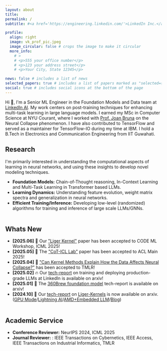 ```yaml
---
layout: about
title:
permalink: /
subtitle: #<a href='https://engineering.linkedin.com/'>LinkedIn Inc.</a>

profile:
  align: right
  image: vk_prof_pic.jpeg
  image_circular: false # crops the image to make it circular
  more_info: 
    # >
    # <p>555 your office number</p>
    # <p>123 your address street</p>
    # <p>Your City, State 12345</p>

news: false # includes a list of news
selected_papers: true # includes a list of papers marked as "selected={true}"
social: true # includes social icons at the bottom of the page
---
```


Hi :wave:, I'm a Senior ML Engineer in the Foundation Models and Data team at <a href='https://www.linkedin.com/blog/engineering/artificial-intelligence'>LinkedIn AI</a>. My work centers on post-training techniques for enhancing multi-task learning in large language models. I earned my MSc in Computer Science at NYU Courant, where I worked with [Prof. Joan Bruna](https://cims.nyu.edu/~bruna/) on the Neural Collapse phenomenon. I have also contributed to TensorFlow and served as a maintainer for TensorFlow-IO during my time at IBM. I hold a B.Tech in Electronics and Communication Engineering from IIT Guwahati.

## Research
I'm primarily interested in understanding the computational aspects of learning in neural networks, and using these insights to develop novel modeling techniques.

- **Foundation Models:** Chain-of-Thought reasoning, In-Context Learning and Multi-Task Learning in Transformer based LLMs.
- **Learning Dynamics:** Understanding feature evolution, weight matrix spectra and generalization in neural networks.
- **Efficient Training/Inference:** Developing low-level (randomized) algorithms for training and inference of large scale LLMs/GNNs.
<br/><br/>

## Whats New

- **[2025.06]** :tiger: Our ["Liger Kernel"](https://arxiv.org/abs/2410.10989) paper has been accepted to CODE ML Workshop, ICML 2025!
- **[2025.05]** :tada: The ["CoT-ICL Lab"](https://arxiv.org/abs/2502.15132) paper has been accepted to ACL Main 2025!
- **[2025.04]** :thinking: ["Can Kernel Methods Explain How the Data Affects Neural Collapse?"](https://openreview.net/forum?id=MbF1gYfIlY) has been accepted to TMLR!
- **[2025.02]** :fire: Our [tech-report](https://arxiv.org/abs/2502.14305) on training and deploying production-grade LLMs at LinkedIn is available on arxiv!
- **[2025.01]** :rocket: The [360Brew foundation model](https://arxiv.org/pdf/2501.16450v1) tech-report is available on arxiv!
- **[2024.10]** :robot: Our [tech-report](https://arxiv.org/abs/2502.14305) on [Liger-Kernels](https://github.com/linkedin/Liger-Kernel) is now  available on arxiv. ([GPU Mode](https://www.youtube.com/watch?v=gWble4FreV4)/[Lightning AI](https://www.youtube.com/watch?v=3H_aw6o-d9c)/[AMD+Embedded LLM](https://embeddedllm.com/blog/cuda-to-rocm-portability-case-study-liger-kernel)/[Blog](https://www.linkedin.com/blog/engineering/open-source/liger-kernel-open-source-ecosystem-for-efficient-llm-training))
<br/><br/>

## Academic Service
- **Conference Reviewer:** NeurIPS 2024, ICML 2025
- **Journal Reviewer:** : IEEE Transactions on Cybernetics, IEEE Access, IEEE Transactions on Industrial Informatics, TMLR
<br/><br/>